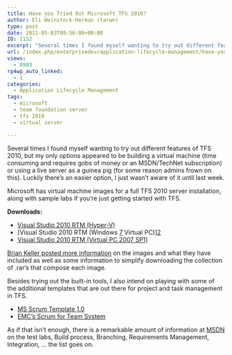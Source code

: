 ```yaml
---
title: Have you Tried Out Microsoft TFS 2010?
author: Eli Weinstock-Herman (tarwn)
type: post
date: 2011-05-03T09:56:00+00:00
ID: 1152
excerpt: "Several times I found myself wanting to try out different features of TFS 2010, but my only options appeared to be building a virtual machine (time consuming and requires gobs of money or an MSDN/TechNet subscription) or using a live server as a guinea pig (for some reason admins frown on this). Luckily there's an easier option, I just wasn't aware of it until last week."
url: /index.php/enterprisedev/application-lifecycle-management/have-you-tried-out-tfs2010/
views:
  - 8983
rp4wp_auto_linked:
  - 1
categories:
  - Application Lifecycle Management
tags:
  - microsoft
  - team foundation server
  - tfs 2010
  - virtual server

---
```

Several times I found myself wanting to try out different features of TFS 2010, but my only options appeared to be building a virtual machine (time consuming and requires gobs of money or an MSDN/TechNet subscription) or using a live server as a guinea pig (for some reason admins frown on this). Luckily there&#8217;s an easier option, I just wasn&#8217;t aware of it until last week.

Microsoft has virtual machine images for a full TFS 2010 server installation, along with sample labs if you&#8217;re just getting started with TFS.

**Downloads:**

  * [Visual Studio 2010 RTM (Hyper-V)][1]
  * [Visual Studio 2010 RTM (Windows [7] Virtual PC)][2]
  * [Visual Studio 2010 RTM (Virtual PC 2007 SP1)][3]

[Brian Keller posted more information][4] on the images and what they have included as well as some information to simplify downloading the collection of .rar&#8217;s that compose each image.

Besides trying out the built-in tools, I also intend on playing with some of the additional templates that are out there for project and task management in TFS.

  * [MS Scrum Template 1.0][5]
  * [EMC&#8217;s Scrum for Team System][6]

As if that isn&#8217;t enough, there is a remarkable amount of information at [MSDN][7] on the test labs, Build process, Branching, Requirements Management, Integration, &#8230; the list goes on.

 [1]: http://www.microsoft.com/downloads/details.aspx?FamilyID=e0198b64-4acb-4709-b07f-359fb4d523bc "Download Hyper-V image"
 [2]: http://www.microsoft.com/downloads/details.aspx?FamilyID=509c3ba1-4efc-42b5-b6d8-0232b2cbb26e "Download Win 7 Virtual PC Image"
 [3]: http://www.microsoft.com/downloads/details.aspx?FamilyID=5e13b15a-fd74-4cd7-b53e-bdf9456855bd "Download Virtual PC 2007 Image"
 [4]: http://blogs.msdn.com/b/briankel/archive/2011/04/15/getting-started-with-the-team-foundation-server-2010-and-project-server-2010-integration-virtual-machine.aspx
 [5]: http://visualstudiogallery.msdn.microsoft.com/59ac03e3-df99-4776-be39-1917cbfc5d8e/ "Download the 1.0 Scrum template"
 [6]: http://scrumforteamsystem.com/ "Scrum for Team System by EMC"
 [7]: http://msdn.microsoft.com/en-us/vstudio/ff637362 "Go to MSDN"